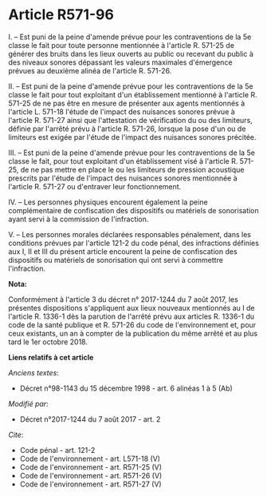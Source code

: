 # Article R571-96

I. – Est puni de la peine d'amende prévue pour les contraventions de la 5e classe le fait pour toute personne mentionnée à
l'article R. 571-25 de générer des bruits dans les lieux ouverts au public ou recevant du public à des niveaux sonores
dépassant les valeurs maximales d'émergence prévues au deuxième alinéa de l'article R. 571-26. 

II. – Est puni de la peine d'amende prévue pour les contraventions de la 5e classe le fait pour tout exploitant d'un
établissement mentionné à l'article R. 571-25 de ne pas être en mesure de présenter aux agents mentionnés à l'article L.
571-18 l'étude de l'impact des nuisances sonores prévue à l'article R. 571-27 ainsi que l'attestation de vérification du ou
des limiteurs, définie par l'arrêté prévu à l'article R. 571-26, lorsque la pose d'un ou de limiteurs est exigée par l'étude
de l'impact des nuisances sonores précitée. 

III. – Est puni de la peine d'amende prévue pour les contraventions de la 5e classe le fait, pour tout exploitant d'un
établissement visé à l'article R. 571-25, de ne pas mettre en place le ou les limiteurs de pression acoustique prescrits par
l'étude de l'impact des nuisances sonores mentionnée à l'article R. 571-27 ou d'entraver leur fonctionnement. 

IV. – Les personnes physiques encourent également la peine complémentaire de confiscation des dispositifs ou matériels de
sonorisation ayant servi à la commission de l'infraction. 

V. – Les personnes morales déclarées responsables pénalement, dans les conditions prévues par l'article 121-2 du code pénal,
des infractions définies aux I, II et III du présent article encourent la peine de confiscation des dispositifs ou matériels
de sonorisation qui ont servi à commettre l'infraction.

**Nota:**

Conformément à l'article 3 du décret n° 2017-1244 du 7 août 2017, les présentes dispositions s'appliquent aux lieux nouveaux
mentionnés au I de l'article R. 1336-1 dès la parution de l'arrêté prévu aux articles R. 1336-1 du code de la santé publique
et R. 571-26 du code de l'environnement et, pour ceux existants, un an à compter de la publication du même arrêté et au plus
tard le 1er octobre 2018.

**Liens relatifs à cet article**

_Anciens textes_:

  - Décret n°98-1143 du 15 décembre 1998 - art. 6 alinéas 1 à 5 (Ab)

_Modifié par_:

  - Décret n°2017-1244 du 7 août 2017 - art. 2

_Cite_:

  - Code pénal - art. 121-2
  - Code de l'environnement - art. L571-18 (V)
  - Code de l'environnement - art. R571-25 (V)
  - Code de l'environnement - art. R571-26 (V)
  - Code de l'environnement - art. R571-27 (V)
